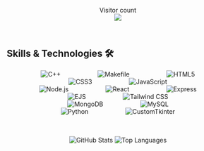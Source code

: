 <p align="center"> 
  Visitor count<br>
  <img src="https://profile-counter.glitch.me/Sean-Brix/count.svg" />
</p>

<p><br /></p>

## Skills & Technologies 🛠️

<p align="center" style="margin: 10px 30px;">
  
  <img alt="C++" src="https://img.shields.io/badge/C++-00599C?style=flat-square&logo=c%2B%2B&logoColor=white" style="margin: 0 40px" />
  <img alt="Makefile" src="https://img.shields.io/badge/Makefile-064F8C?style=flat-square&logo=gnubash&logoColor=white" style="margin: 0 40px" />
  <img alt="HTML5" src="https://img.shields.io/badge/HTML5-E34F26?style=flat-square&logo=html5&logoColor=white" style="margin: 0 40px" />
  <img alt="CSS3" src="https://img.shields.io/badge/CSS3-1572B6?style=flat-square&logo=css3&logoColor=white" style="margin: 0 40px" />
  <img alt="JavaScript" src="https://img.shields.io/badge/JavaScript-F7DF1E?style=flat-square&logo=javascript&logoColor=black" style="margin: 0 40px" />
  <img alt="Node.js" src="https://img.shields.io/badge/Node.js-339933?style=flat-square&logo=node.js&logoColor=white" style="margin: 0 40px" />
  <img alt="React" src="https://img.shields.io/badge/React-61DAFB?style=flat-square&logo=react&logoColor=black" style="margin: 0 40px" />
  <img alt="Express" src="https://img.shields.io/badge/Express-222222?style=flat-square&logo=express&logoColor=white" style="margin: 0 40px" />
  <img alt="EJS" src="https://img.shields.io/badge/EJS-B4CA65?style=flat-square&logo=ejs&logoColor=white" style="margin: 0 40px" />
  <img alt="Tailwind CSS" src="https://img.shields.io/badge/TailwindCSS-06B6D4?style=flat-square&logo=tailwindcss&logoColor=white" style="margin: 0 40px" />
  <img alt="MongoDB" src="https://img.shields.io/badge/MongoDB-47A248?style=flat-square&logo=mongodb&logoColor=white" style="margin: 0 40px" />
  <img alt="MySQL" src="https://img.shields.io/badge/MySQL-F29111?style=flat-square&logo=mysql&logoColor=white" style="margin: 0 40px;" />
  <img alt="Python" src="https://img.shields.io/badge/Python-3776AB?style=flat-square&logo=python&logoColor=white" style="margin: 0 40px" />
  <img alt="CustomTkinter" src="https://img.shields.io/badge/CustomTkinter-3776AB?style=flat-square&logo=python&logoColor=white" style="margin: 0 40px" />
  <br /><br />
</p>


<p align="center">
  <br />
  <img src="https://github-readme-stats.vercel.app/api?username=Sean-Brix&show_icons=true&theme=dark" alt="GitHub Stats" />
<img src="https://github-readme-stats.vercel.app/api/top-langs/?username=Sean-Brix&layout=compact&theme=dark" alt="Top Languages" />

  <br />
</p>

